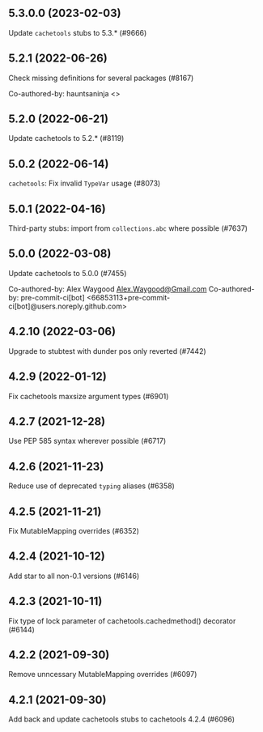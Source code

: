 ## 5.3.0.0 (2023-02-03)

Update `cachetools` stubs to 5.3.* (#9666)

## 5.2.1 (2022-06-26)

Check missing definitions for several packages (#8167)

Co-authored-by: hauntsaninja <>

## 5.2.0 (2022-06-21)

Update cachetools to 5.2.* (#8119)

## 5.0.2 (2022-06-14)

`cachetools`: Fix invalid `TypeVar` usage (#8073)

## 5.0.1 (2022-04-16)

Third-party stubs: import from `collections.abc` where possible (#7637)

## 5.0.0 (2022-03-08)

Update cachetools to 5.0.0 (#7455)

Co-authored-by: Alex Waygood <Alex.Waygood@Gmail.com>
Co-authored-by: pre-commit-ci[bot] <66853113+pre-commit-ci[bot]@users.noreply.github.com>

## 4.2.10 (2022-03-06)

Upgrade to stubtest with dunder pos only reverted (#7442)

## 4.2.9 (2022-01-12)

Fix cachetools maxsize argument types (#6901)

## 4.2.7 (2021-12-28)

Use PEP 585 syntax wherever possible (#6717)

## 4.2.6 (2021-11-23)

Reduce use of deprecated `typing` aliases (#6358)

## 4.2.5 (2021-11-21)

Fix MutableMapping overrides (#6352)

## 4.2.4 (2021-10-12)

Add star to all non-0.1 versions (#6146)

## 4.2.3 (2021-10-11)

Fix type of lock parameter of cachetools.cachedmethod() decorator (#6144)

## 4.2.2 (2021-09-30)

Remove unncessary MutableMapping overrides (#6097)

## 4.2.1 (2021-09-30)

Add back and update cachetools stubs to cachetools 4.2.4 (#6096)

